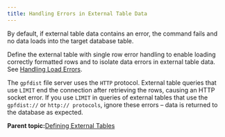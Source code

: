 ```yaml
---
title: Handling Errors in External Table Data 
---
```


By default, if external table data contains an error, the command fails and no data loads into the target database table.

Define the external table with single row error handling to enable loading correctly formatted rows and to isolate data errors in external table data. See [Handling Load Errors](../load/topics/g-handling-load-errors.html).

The `gpfdist` file server uses the `HTTP` protocol. External table queries that use `LIMIT` end the connection after retrieving the rows, causing an HTTP socket error. If you use `LIMIT` in queries of external tables that use the `gpfdist://` or `http:// protocols`, ignore these errors – data is returned to the database as expected.

**Parent topic:**[Defining External Tables](../external/g-external-tables.html)

